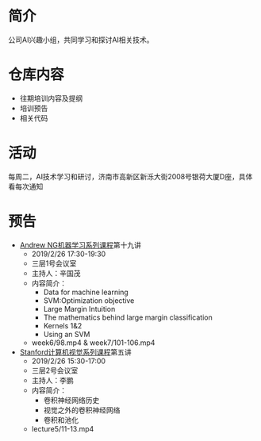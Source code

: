 # 简介
公司AI兴趣小组，共同学习和探讨AI相关技术。
# 仓库内容
- 往期培训内容及提纲
- 培训预告
- 相关代码
# 活动
每周二，AI技术学习和研讨，济南市高新区新泺大街2008号银荷大厦D座，具体看每次通知
# 预告
- [Andrew NG机器学习系列课程](https://github.com/guomxin/SIGAI/blob/master/NGMachineLearningTraining.md)第十九讲
  - 2019/2/26 17:30-19:30
  - 三层1号会议室
  - 主持人：辛国茂
  - 内容简介：
    - Data for machine learning
    - SVM:Optimization objective
    - Large Margin Intuition
    - The mathematics behind large margin classification
    - Kernels 1&2
    - Using an SVM
  -  week6/98.mp4 & week7/101-106.mp4
- [Stanford计算机视觉系列课程](https://github.com/guomxin/SIGAI/blob/master/CS231n-2017.md)第五讲
  - 2019/2/26 15:30-17:00
  - 三层2号会议室
  - 主持人：李鹏
  - 内容简介：
    - 卷积神经网络历史
    - 视觉之外的卷积神经网络
    - 卷积和池化
  - lecture5/11-13.mp4
